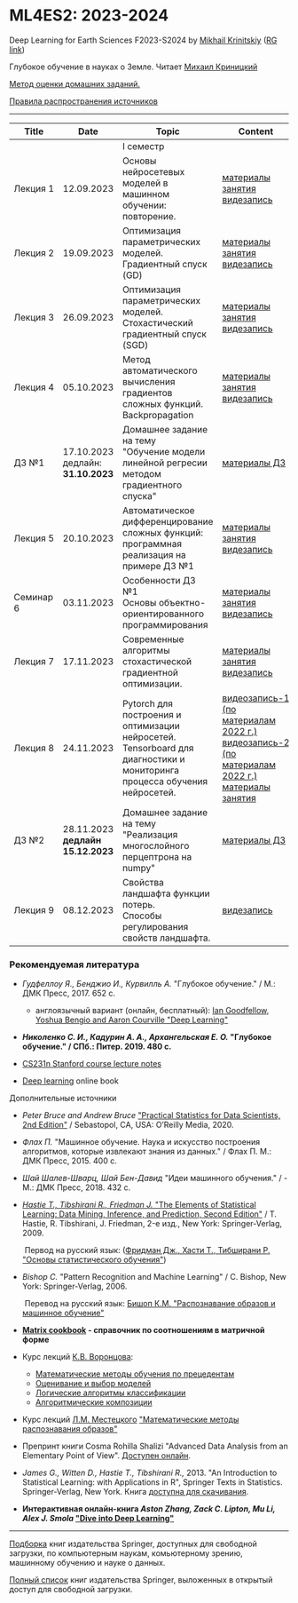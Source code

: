 # ML4ES2: 2023-2024
Deep Learning for Earth Sciences F2023-S2024 by [Mikhail Krinitskiy](https://sail.ocean.ru/viewuser.php?user=krinitsky) ([RG link](https://www.researchgate.net/profile/Mikhail_Krinitskiy))

Глубокое обучение в науках о Земле. Читает [Михаил Криницкий](https://sail.ocean.ru/viewuser.php?user=krinitsky)<br />

[Метод оценки домашних заданий.](./homeworks_policy.md)<br />

[Правила распространения источников](./resources_policy.md)<br />




-------

| Title | Date | Topic | Content |
| ----- | ---- | ----- | ------- |
|       |      | I семестр |    |
| Лекция 1 | 12.09.2023 | Основы нейросетевых моделей в машинном обучении: повторение. | [материалы занятия](https://github.com/MKrinitskiy/ML4ES2-F2023-S2024/tree/master/Lect01)<br />[видезапись](https://ml4es.ru/links/ML4ES2-2023-Lect01-2023-09-12) |
| Лекция 2 | 19.09.2023 | Оптимизация параметрических моделей. Градиентный спуск (GD) | [материалы занятия](https://github.com/MKrinitskiy/ML4ES2-F2023-S2024/tree/master/Lect02)<br />[видезапись](https://ml4es.ru/links/ML4ES2-2023-Lect02-2023-09-19) |
| Лекция 3 | 26.09.2023 | Оптимизация параметрических моделей. Стохастический градиентный спуск (SGD) | [материалы занятия](https://github.com/MKrinitskiy/ML4ES2-F2023-S2024/tree/master/Lect03)<br />[видезапись](https://ml4es.ru/links/ML4ES2-2023-Lect03-2023-09-26) |
| Лекция 4 | 05.10.2023 | Метод автоматического вычисления градиентов сложных функций.<br />Backpropagation | [материалы занятия](https://github.com/MKrinitskiy/ML4ES2-F2023-S2024/tree/master/Lect04)<br />[видезапись](https://ml4es.ru/links/DL4ES-2023-10-05-Lect04) |
| ДЗ №1 | 17.10.2023<br />дедлайн: **31.10.2023** | Домашнее задание на тему<br />"Обучение модели линейной регресии методом градиентного спуска" | [материалы ДЗ](https://github.com/MKrinitskiy/ML4ES2-F2023-S2024/tree/master/HW01) |
| Лекция 5 | 20.10.2023 | Автоматическое дифференцирование сложных функций: программная реализация на примере ДЗ №1 | [материалы занятия](https://github.com/MKrinitskiy/ML4ES2-F2023-S2024/tree/master/Lect05)<br />[видезапись](https://ml4es.ru/links/DL4ES-2023-10-20-Lect05) |
| Семинар 6 | 03.11.2023 | Особенности ДЗ №1<br />Основы объектно-ориентированного программирования | [материалы занятия](https://github.com/MKrinitskiy/ML4ES2-F2023-S2024/tree/master/Lect06)<br />[видезапись](https://ml4es.ru/links/2023-11-03-DL4ES-Lect06) |
| Лекция 7 | 17.11.2023 | Современные алгоритмы стохастической градиентной оптимизации. | [материалы занятия](https://github.com/MKrinitskiy/ML4ES2-F2023-S2024/tree/master/Lect07)<br />[видезапись](https://ml4es.ru/links/DL4ES-2023-11-17-Lect07) |
| Лекция 8 | 24.11.2023 | Pytorch для построения и оптимизации нейросетей.<br />Tensorboard для диагностики и мониторинга процесса обучения нейросетей. | [видеозапись-1 (по материалам 2022 г.)](https://ml4es.ru/links/ML4ES2-2022-Lect07)<br />[видеозапись-2 (по материалам 2022 г.)](https://ml4es.ru/links/ML4ES2-2022-Lect08)<br />[материалы занятия](https://github.com/MKrinitskiy/ML4ES2-F2023-S2024/tree/master/Lect08) |
| ДЗ №2 | 28.11.2023<br />**дедлайн 15.12.2023** | Домашнее задание на тему<br />"Реализация многослойного перцептрона на numpy" | [материалы ДЗ](https://github.com/MKrinitskiy/ML4ES2-F2023-S2024/tree/master/HW02) |
| Лекция 9 | 08.12.2023 | Свойства ландшафта функции потерь.<br />Способы регулирования свойств ландшафта. | [видезапись](https://ml4es.ru/links/2023-12-08-DL4ES-Lect09) |



### Рекомендуемая литература

- *Гудфеллоу Я., Бенджио И., Курвилль А.* "Глубокое обучение." / М.: ДМК Пресс, 2017. 652 c.
  - англоязычный вариант (онлайн, бесплатный): [Ian Goodfellow, Yoshua Bengio and Aaron Courville "Deep Learning"](https://www.deeplearningbook.org/)

- ***Николенко С. И., Кадурин А. А., Архангельская Е. О.* "Глубокое обучение." / СПб.: Питер. 2019. 480 с.**
- [CS231n Stanford course lecture notes](https://cs231n.github.io/)
- [Deep learning](http://www.deeplearningbook.org/) online book

Дополнительные источники

- *Peter Bruce and Andrew Bruce* ["Practical Statistics for Data Scientists, 2nd Edition"](https://www.oreilly.com/library/view/practical-statistics-for/9781492072935/) / Sebastopol, CA, USA: O’Reilly Media, 2020.

- *Флах П.* "Машинное обучение. Наука и искусство построения алгоритмов, которые извлекают знания из данных." / Флах П. М.: ДМК Пресс, 2015. 400 c.

- *Шай Шалев-Шварц, Шай Бен-Давид* "Идеи машинного обучения." / - М.: ДМК Пресс, 2018. 432 c.

- [*Hastie T., Tibshirani R., Friedman J.* "The Elements of Statistical Learning: Data Mining, Inference, and Prediction, Second Edition"](https://web.stanford.edu/~hastie/Papers/ESLII.pdf) / T. Hastie, R. Tibshirani, J. Friedman, 2-е изд., New York: Springer-Verlag, 2009.

  ​	Первод на русский язык: ([Фридман Дж., Хасти Т., Тибширани Р. "Основы статистического обучения"](http://www.combook.ru/product/11965387/))

- *Bishop C.* "Pattern Recognition and Machine Learning" / C. Bishop, New York: Springer-Verlag, 2006.

  ​	Перевод на русский язык: [Бишоп К.М. "Распознавание образов и машинное обучение"](http://www.combook.ru/product/11965388/)

- **[Matrix cookbook](https://www.math.uwaterloo.ca/~hwolkowi/matrixcookbook.pdf) - справочник по соотношениям в матричной форме**

- Курс лекций [К.В. Воронцова](http://www.machinelearning.ru/wiki/index.php?title=%D0%A3%D1%87%D0%B0%D1%81%D1%82%D0%BD%D0%B8%D0%BA:%D0%9A%D0%BE%D0%BD%D1%81%D1%82%D0%B0%D0%BD%D1%82%D0%B8%D0%BD_%D0%92%D0%BE%D1%80%D0%BE%D0%BD%D1%86%D0%BE%D0%B2):
  - [Математические методы обучения по прецедентам](http://www.machinelearning.ru/wiki/images/6/6d/Voron-ML-1.pdf)
  - [Оценивание и выбор моделей](http://www.machinelearning.ru/wiki/images/2/2d/Voron-ML-Modeling.pdf)
  - [Логические алгоритмы классификации](http://www.machinelearning.ru/wiki/images/3/3e/Voron-ML-Logic.pdf)
  - [Алгоритмические композиции](http://www.machinelearning.ru/wiki/images/0/0d/Voron-ML-Compositions.pdf)
  
- Курс лекций [Л.М. Местецкого](http://www.machinelearning.ru/wiki/index.php?title=%D0%A3%D1%87%D0%B0%D1%81%D1%82%D0%BD%D0%B8%D0%BA:Mest) ["Математические методы распознавания образов"](http://www.ccas.ru/frc/papers/mestetskii04course.pdf)

- Препринт книги Cosma Rohilla Shalizi "Advanced Data Analysis from an Elementary Point of View". [Доступен онлайн](https://www.stat.cmu.edu/~cshalizi/ADAfaEPoV/).

- *James G., Witten D., Hastie T., Tibshirani R.,* 2013. "An Introduction to Statistical Learning: with Applications in R", Springer Texts in Statistics. Springer-Verlag, New York. Книга [доступна для скачивания](http://faculty.marshall.usc.edu/gareth-james/ISL/ISLR%20Seventh%20Printing.pdf).

- **Интерактивная онлайн-книга *Aston Zhang, Zack C. Lipton, Mu Li, Alex J. Smola* ["Dive into Deep Learning"](http://d2l.ai/)**

-------

[Подборка](https://towardsdatascience.com/springer-has-released-65-machine-learning-and-data-books-for-free-961f8181f189) книг издательства Springer, доступных для свободной загрузки, по компьютерным наукам, комьютерному зрению, машинному обучению и науке о данных.

[Полный список](https://link.springer.com/search/page/3?facet-content-type="Book"&package=openaccess) книг издательства Springer, выложенных в открытый доступ для свободной загрузки.
